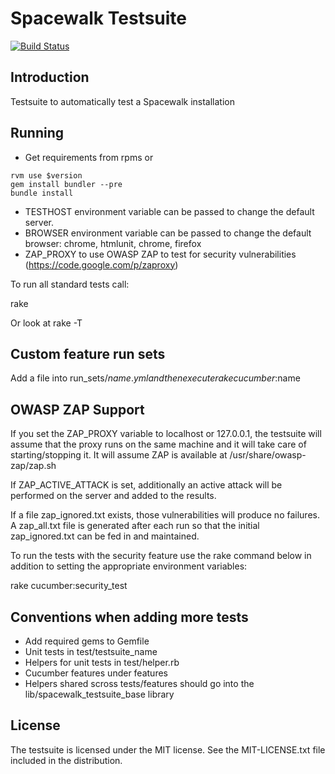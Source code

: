 
# Spacewalk Testsuite

[![Build Status](https://travis-ci.org/SUSE/spacewalk-testsuite-base.svg?branch=master)](https://travis-ci.org/SUSE/spacewalk-testsuite-base)

## Introduction

Testsuite to automatically test a Spacewalk installation

## Running

* Get requirements from rpms or

```
rvm use $version
gem install bundler --pre
bundle install
```

* TESTHOST environment variable can be passed to change the default
  server.
* BROWSER environment variable can be passed to change the default
  browser: chrome, htmlunit, chrome, firefox
* ZAP_PROXY to use OWASP ZAP to test for security vulnerabilities
  (https://code.google.com/p/zaproxy)

To run all standard tests call:

rake

Or look at rake -T

## Custom feature run sets

Add a file into run_sets/$name.yml and then execute rake cucumber:$name

## OWASP ZAP Support

If you set the ZAP_PROXY variable to localhost or 127.0.0.1, the testsuite
will assume that the proxy runs on the same machine and it will take care
of starting/stopping it. It will assume ZAP is available at /usr/share/owasp-zap/zap.sh

If ZAP_ACTIVE_ATTACK is set, additionally an active attack will be performed on the
server and added to the results.

If a file zap_ignored.txt exists, those vulnerabilities will produce no failures.
A zap_all.txt file is generated after each run so that the initial zap_ignored.txt
can be fed in and maintained.

To run the tests with the security feature use the rake command below in addition 
to setting the appropriate environment variables:

rake cucumber:security_test

## Conventions when adding more tests

* Add required gems to Gemfile
* Unit tests in test/testsuite_name
* Helpers for unit tests in test/helper.rb
* Cucumber features under features
* Helpers shared scross tests/features should go into the
  lib/spacewalk_testsuite_base library

## License

The testsuite is licensed under the MIT license. See the MIT-LICENSE.txt
file included in the distribution.




